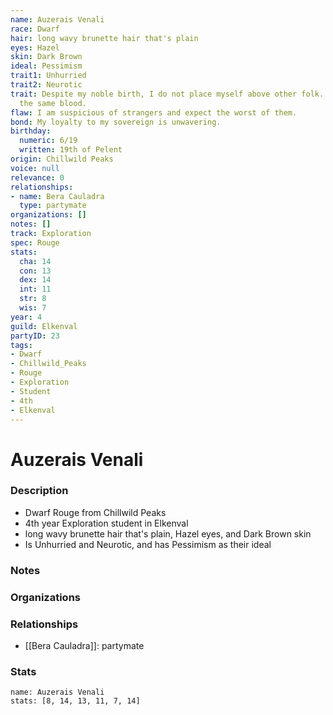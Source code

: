 ```yaml
---
name: Auzerais Venali
race: Dwarf
hair: long wavy brunette hair that's plain
eyes: Hazel
skin: Dark Brown
ideal: Pessimism
trait1: Unhurried
trait2: Neurotic
trait: Despite my noble birth, I do not place myself above other folk. We all have
  the same blood.
flaw: I am suspicious of strangers and expect the worst of them.
bond: My loyalty to my sovereign is unwavering.
birthday:
  numeric: 6/19
  written: 19th of Pelent
origin: Chillwild Peaks
voice: null
relevance: 0
relationships:
- name: Bera Cauladra
  type: partymate
organizations: []
notes: []
track: Exploration
spec: Rouge
stats:
  cha: 14
  con: 13
  dex: 14
  int: 11
  str: 8
  wis: 7
year: 4
guild: Elkenval
partyID: 23
tags:
- Dwarf
- Chillwild_Peaks
- Rouge
- Exploration
- Student
- 4th
- Elkenval
---
```

# Auzerais Venali
### Description
- Dwarf Rouge from Chillwild Peaks
- 4th year Exploration student in Elkenval
- long wavy brunette hair that's plain, Hazel eyes, and Dark Brown skin
- Is Unhurried and Neurotic, and has Pessimism as their ideal

### Notes

### Organizations

### Relationships
- [[Bera Cauladra]]: partymate

### Stats
```statblock
name: Auzerais Venali
stats: [8, 14, 13, 11, 7, 14]
```